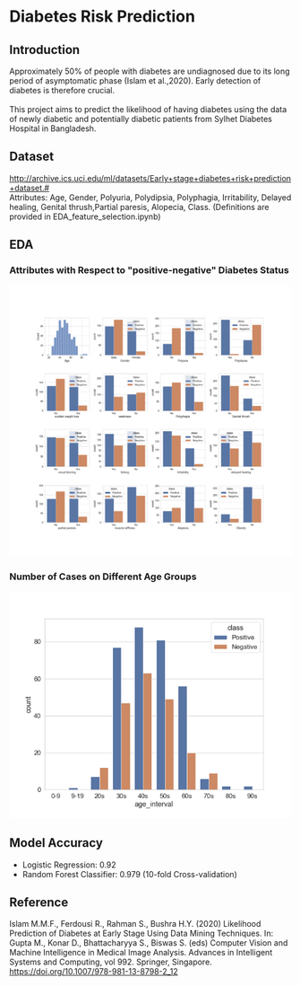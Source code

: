 # Diabetes Risk Prediction

## Introduction
Approximately 50% of people with diabetes are undiagnosed due to its long period of asymptomatic phase (Islam et al.,2020). Early detection of diabetes is therefore crucial.
<br>
<br>
This project aims to predict the likelihood of having diabetes using the data of newly diabetic and potentially diabetic patients from Sylhet Diabetes Hospital in Bangladesh.

## Dataset
http://archive.ics.uci.edu/ml/datasets/Early+stage+diabetes+risk+prediction+dataset.#
<br>
Attributes:
Age, Gender, Polyuria, Polydipsia, Polyphagia, Irritability, Delayed healing, Genital thrush,Partial paresis, Alopecia, Class.
(Definitions are provided in EDA_feature_selection.ipynb)

## EDA
### Attributes with Respect to "positive-negative" Diabetes Status
![alt text](https://github.com/ryzary/diabetes-risk/blob/main/img/symptoms_occurence_pn.png)

### Number of Cases on Different Age Groups
![alt text](https://github.com/ryzary/diabetes-risk/blob/main/img/class_age_group.png)


## Model Accuracy
- Logistic Regression: 0.92
- Random Forest Classifier: 0.979 (10-fold Cross-validation)



## Reference
Islam M.M.F., Ferdousi R., Rahman S., Bushra H.Y. (2020) Likelihood Prediction of Diabetes at Early Stage Using Data Mining Techniques. In: Gupta M., Konar D., Bhattacharyya S., Biswas S. (eds) Computer Vision and Machine Intelligence in Medical Image Analysis. Advances in Intelligent Systems and Computing, vol 992. Springer, Singapore. https://doi.org/10.1007/978-981-13-8798-2_12


